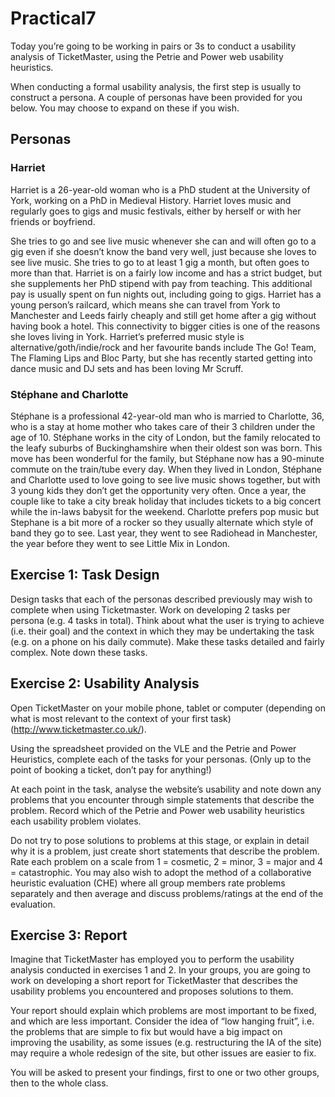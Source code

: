 # Practical7

Today you’re going to be working in pairs or 3s to conduct a usability analysis of TicketMaster, using the Petrie and Power web usability heuristics.

When conducting a formal usability analysis, the first step is usually to construct a persona. A couple of personas have been provided for you below. You may choose to expand on these if you wish.

## Personas
### Harriet
Harriet is a 26-year-old woman who is a PhD student at the University of York, working on a PhD in Medieval History. Harriet loves music and regularly goes to gigs and music festivals, either by herself or with her friends or boyfriend.

She tries to go and see live music whenever she can and will often go to a gig even if she doesn’t know the band very well, just because she loves to see live music. She tries to go to at least 1 gig a month, but often goes to more than that. Harriet is on a fairly low income and has a strict budget, but she supplements her PhD stipend with pay from teaching. This additional pay is usually spent on fun nights out, including going to gigs. Harriet has a young person’s railcard, which means she can travel from York to Manchester and Leeds fairly cheaply and still get home after a gig without having book a hotel. This connectivity to bigger cities is one of the reasons she loves living in York. Harriet’s preferred music style is alternative/goth/indie/rock and her favourite bands include The Go! Team, The Flaming Lips and Bloc Party, but she has recently started getting into dance music and DJ sets and has been loving Mr Scruff.

### Stéphane and Charlotte
Stéphane is a professional 42-year-old man who is married to Charlotte, 36, who is a stay at home mother who takes care of their 3 children under the age of 10. Stéphane works in the city of London, but the family relocated to the leafy suburbs of Buckinghamshire when their oldest son was born. This move has been wonderful for the family, but Stéphane now has a 90-minute commute on the train/tube every day. When they lived in London, Stéphane and Charlotte used to love going to see live music shows together, but with 3 young kids they don’t get the opportunity very often. Once a year, the couple like to take a city break holiday that includes tickets to a big concert while the in-laws babysit for the weekend. Charlotte prefers pop music but Stephane is a bit more of a rocker so they usually alternate which style of band they go to see. Last year, they went to see Radiohead in Manchester, the year before they went to see Little Mix in London.

## Exercise 1: Task Design
Design tasks that each of the personas described previously may wish to complete when using Ticketmaster. Work on developing 2 tasks per persona (e.g. 4 tasks in total). Think about what the user is trying to achieve (i.e. their goal) and the context in which they may be undertaking the task (e.g. on a phone on his daily commute). Make these tasks detailed and fairly complex. Note down these tasks. 

## Exercise 2: Usability Analysis
Open TicketMaster on your mobile phone, tablet or computer (depending on what is most relevant to the context of your first task) (http://www.ticketmaster.co.uk/). 

Using the spreadsheet provided on the VLE and the Petrie and Power Heuristics, complete each of the tasks for your personas. (Only up to the point of booking a ticket, don’t pay for anything!) 

At each point in the task, analyse the website’s usability and note down any problems that you encounter through simple statements that describe the problem. Record which of the Petrie and Power web usability heuristics each usability problem violates.

Do not try to pose solutions to problems at this stage, or explain in detail why it is a problem, just create short statements that describe the problem. Rate each problem on a scale from 1 = cosmetic, 2 = minor, 3 = major and 4 = catastrophic. You may also wish to adopt the method of a collaborative heuristic evaluation (CHE) where all group members rate problems separately and then average and discuss problems/ratings at the end of the evaluation. 

## Exercise 3: Report
Imagine that TicketMaster has employed you to perform the usability analysis conducted in exercises 1 and 2. In your groups, you are going to work on developing a short report for TicketMaster that describes the usability problems you encountered and proposes solutions to them.

Your report should explain which problems are most important to be fixed, and which are less important. Consider the idea of “low hanging fruit”, i.e. the problems that are simple to fix but would have a big impact on improving the usability, as some issues (e.g. restructuring the IA of the site) may require a whole redesign of the site, but other issues are easier to fix.

You will be asked to present your findings, first to one or two other groups, then to the whole class.
